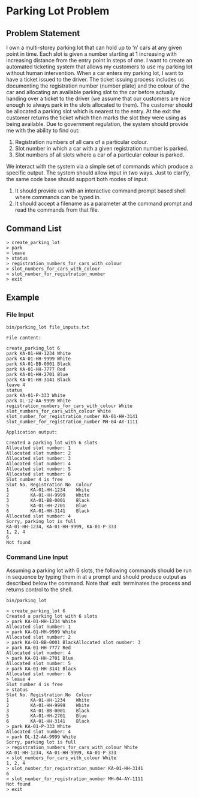 # Parking Lot Problem

## Problem Statement

I own a multi-storey parking lot that can hold up to ‘n’ cars at any given point in time. Each slot is given a number starting at 1 increasing with increasing distance from the entry point in steps of one. I want to create an automated ticketing system that allows my customers to use my parking lot without human intervention.
When a car enters my parking lot, I want to have a ticket issued to the driver. The ticket issuing process includes us documenting the registration number (number plate) and the colour of the car and allocating an available parking slot to the car before actually handing over a ticket to the driver (we assume that our customers are nice enough to always park in the slots allocated to them).
The customer should be allocated a parking slot which is nearest to the entry. At the exit the customer returns the ticket which then marks the slot they were using as being available.
Due to government regulation, the system should provide me with the ability to find out:

1. Registration numbers of all cars of a particular colour.
2. Slot number in which a car with a given registration number is parked.
3. Slot numbers of all slots where a car of a particular colour is parked.

We interact with the system via a simple set of commands which produce a specific output. The system should allow input in two ways. Just to clarify, the same code base should support both modes of input:
1. It should provide us with an interactive command prompt based shell where commands can be typed in.
2. It should accept a filename as a parameter at the command prompt and read the commands from that file.

## Command List

```
> create_parking_lot
> park
> leave
> status
> registration_numbers_for_cars_with_colour
> slot_numbers_for_cars_with_colour
> slot_number_for_registration_number
> exit
```

## Example

### File Input

```
bin/parking_lot file_inputs.txt

File content:

create_parking_lot 6
park KA-01-HH-1234 White
park KA-01-HH-9999 White
park KA-01-BB-0001 Black
park KA-01-HH-7777 Red
park KA-01-HH-2701 Blue
park KA-01-HH-3141 Black
leave 4
status
park KA-01-P-333 White
park DL-12-AA-9999 White
registration_numbers_for_cars_with_colour White
slot_numbers_for_cars_with_colour White
slot_number_for_registration_number KA-01-HH-3141
slot_number_for_registration_number MH-04-AY-1111

Application output:

Created a parking lot with 6 slots
Allocated slot number: 1
Allocated slot number: 2
Allocated slot number: 3
Allocated slot number: 4
Allocated slot number: 5
Allocated slot number: 6
Slot number 4 is free
Slot No. Registration No  Colour
1        KA-01-HH-1234    White
2        KA-01-HH-9999    White
3        KA-01-BB-0001    Black
5        KA-01-HH-2701    Blue
6        KA-01-HH-3141    Black
Allocated slot number: 4
Sorry, parking lot is full
KA-01-HH-1234, KA-01-HH-9999, KA-01-P-333
1, 2, 4
6
Not found
```

### Command Line Input

Assuming a parking lot with 6 slots, the following commands should be run in
sequence by typing them in at a prompt and should produce output as described
below the command. Note that ​ exit ​ terminates the process and returns control to
the shell.

```
bin/parking_lot

> create_parking_lot 6
Created a parking lot with 6 slots
> park KA-01-HH-1234 White
Allocated slot number: 1
> park KA-01-HH-9999 White
Allocated slot number: 2
> park KA-01-BB-0001 BlackAllocated slot number: 3
> park KA-01-HH-7777 Red
Allocated slot number: 4
> park KA-01-HH-2701 Blue
Allocated slot number: 5
> park KA-01-HH-3141 Black
Allocated slot number: 6
> leave 4
Slot number 4 is free
> status
Slot No. Registration No  Colour
1        KA-01-HH-1234    White
2        KA-01-HH-9999    White
3        KA-01-BB-0001    Black
5        KA-01-HH-2701    Blue
6        KA-01-HH-3141    Black
> park KA-01-P-333 White
Allocated slot number: 4
> park DL-12-AA-9999 White
Sorry, parking lot is full
> registration_numbers_for_cars_with_colour White
KA-01-HH-1234, KA-01-HH-9999, KA-01-P-333
> slot_numbers_for_cars_with_colour White
1, 2, 4
> slot_number_for_registration_number KA-01-HH-3141
6
> slot_number_for_registration_number MH-04-AY-1111
Not found
> exit
```
